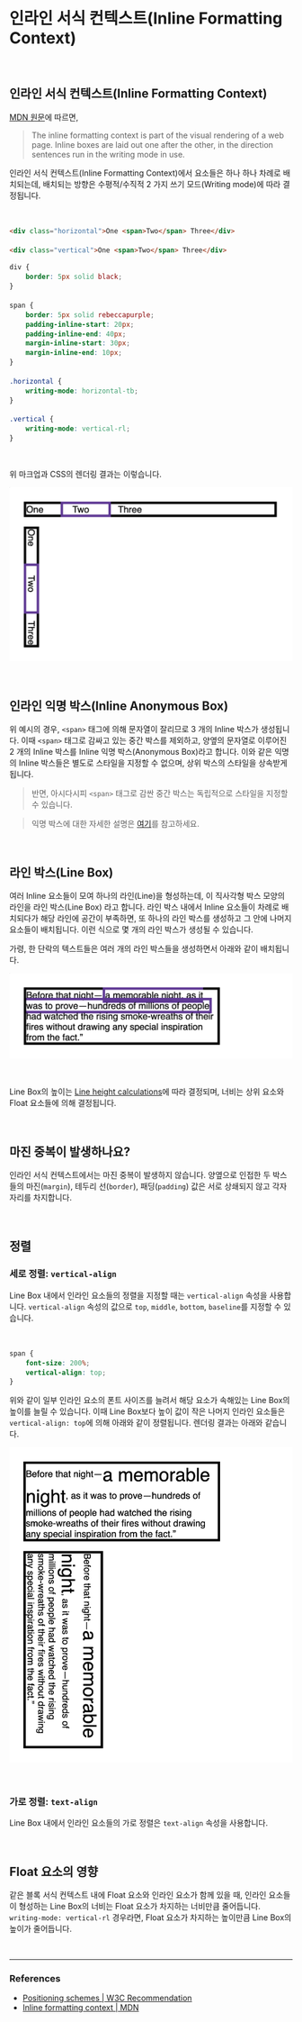 # 인라인 서식 컨텍스트(Inline Formatting Context)

<br>

## 인라인 서식 컨텍스트(Inline Formatting Context)

[MDN 원문](https://developer.mozilla.org/en-US/docs/Web/CSS/Inline_formatting_context)에 따르면,

> The inline formatting context is part of the visual rendering of a web page. Inline boxes are laid out one after the other, in the direction sentences run in the writing mode in use.

인라인 서식 컨텍스트(Inline Formatting Context)에서 요소들은 하나 하나 차례로 배치되는데, 배치되는 방향은 수평적/수직적 2 가지 쓰기 모드(Writing mode)에 따라 결정됩니다.

<br>

```html
<div class="horizontal">One <span>Two</span> Three</div>

<div class="vertical">One <span>Two</span> Three</div>
```

```css
div {
	border: 5px solid black;
}

span {
	border: 5px solid rebeccapurple;
	padding-inline-start: 20px;
	padding-inline-end: 40px;
	margin-inline-start: 30px;
	margin-inline-end: 10px;
}

.horizontal {
	writing-mode: horizontal-tb;
}

.vertical {
	writing-mode: vertical-rl;
}
```

<br>

위 마크업과 CSS의 렌더링 결과는 이렇습니다.

![Inline](./../img/inline2.png)

<br>

## 인라인 익명 박스(Inline Anonymous Box)

위 예시의 경우, `<span>` 태그에 의해 문자열이 잘리므로 3 개의 Inline 박스가 생성됩니다. 이때 `<span>` 태그로 감싸고 있는 중간 박스를 제외하고, 양옆의 문자열로 이루어진 2 개의 Inline 박스를 Inline 익명 박스(Anonymous Box)라고 합니다. 이와 같은 익명의 Inline 박스들은 별도로 스타일을 지정할 수 없으며, 상위 박스의 스타일을 상속받게 됩니다.

> 반면, 아시다시피 `<span>` 태그로 감싼 중간 박스는 독립적으로 스타일을 지정할 수 있습니다.

> 익명 박스에 대한 자세한 설명은 [여기](https://github.com/estellechoi/TIL/blob/master/css/box.md)를 참고하세요.

<br>

## 라인 박스(Line Box)

여러 Inline 요소들이 모여 하나의 라인(Line)을 형성하는데, 이 직사각형 박스 모양의 라인을 라인 박스(Line Box) 라고 합니다. 라인 박스 내에서 Inline 요소들이 차례로 배치되다가 해당 라인에 공간이 부족하면, 또 하나의 라인 박스를 생성하고 그 안에 나머지 요소들이 배치됩니다. 이런 식으로 몇 개의 라인 박스가 생성될 수 있습니다.

가령, 한 단락의 텍스트들은 여러 개의 라인 박스들을 생성하면서 아래와 같이 배치됩니다.

![Line Box](./../img/linebox.png)

<br>

Line Box의 높이는 [Line height calculations](https://www.w3.org/TR/CSS2/visudet.html#line-height)에 따라 결정되며, 너비는 상위 요소와 Float 요소들에 의해 결정됩니다.

<br>

## 마진 중복이 발생하나요?

인라인 서식 컨텍스트에서는 마진 중복이 발생하지 않습니다. 양옆으로 인접한 두 박스들의 마진(`margin`), 테두리 선(`border`), 패딩(`padding`) 값은 서로 상쇄되지 않고 각자 자리를 차지합니다.

<br>

## 정렬

### 세로 정렬: `vertical-align`

Line Box 내에서 인라인 요소들의 정렬을 지정할 때는 `vertical-align` 속성을 사용합니다. `vertical-align` 속성의 값으로 `top`, `middle`, `bottom`, `baseline`를 지정할 수 있습니다.

<br>

```css
span {
	font-size: 200%;
	vertical-align: top;
}
```

위와 같이 일부 인라인 요소의 폰트 사이즈를 늘려서 해당 요소가 속해있는 Line Box의 높이를 늘릴 수 있습니다. 이때 Line Box보다 높이 값이 작은 나머지 인라인 요소들은 `vertical-align: top`에 의해 아래와 같이 정렬됩니다. 렌더링 결과는 아래와 같습니다.

![Vertical Align](./../img/vertical-align.png)

<br>

### 가로 정렬: `text-align`

Line Box 내에서 인라인 요소들의 가로 정렬은 `text-align` 속성을 사용합니다.

<br>

## Float 요소의 영향

같은 블록 서식 컨텍스트 내에 Float 요소와 인라인 요소가 함께 있을 때, 인라인 요소들이 형성하는 Line Box의 너비는 Float 요소가 차지하는 너비만큼 줄어듭니다. `writing-mode: vertical-rl` 경우라면, Float 요소가 차지하는 높이만큼 Line Box의 높이가 줄어듭니다.

<br>

---

### References

- [Positioning schemes | W3C Recommendation](https://www.w3.org/TR/CSS2/visuren.html#positioning-scheme)
- [Inline formatting context | MDN](https://developer.mozilla.org/en-US/docs/Web/CSS/Inline_formatting_context)
